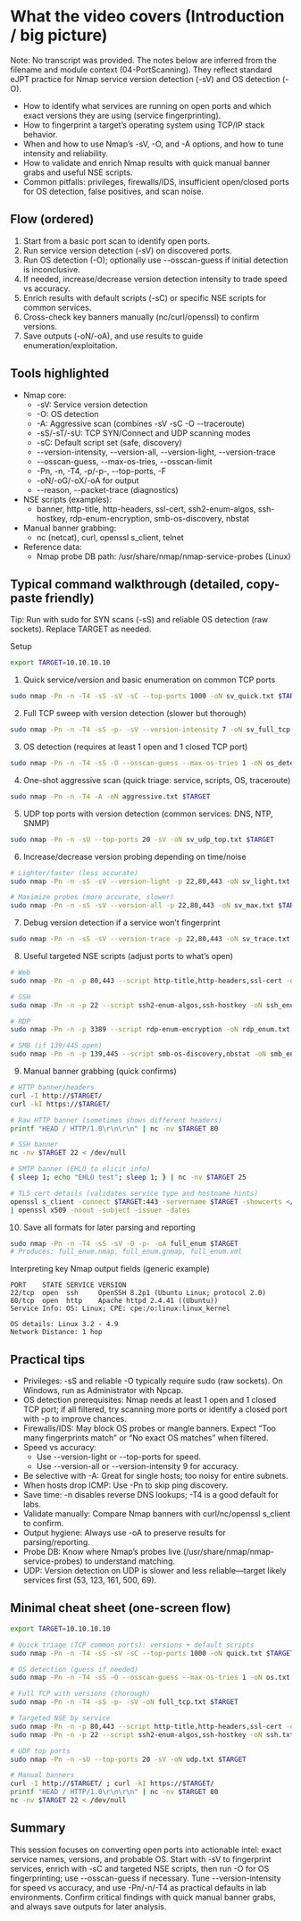 # What the video covers (Introduction / big picture)
Note: No transcript was provided. The notes below are inferred from the filename and module context (04-PortScanning). They reflect standard eJPT practice for Nmap service version detection (-sV) and OS detection (-O).

- How to identify what services are running on open ports and which exact versions they are using (service fingerprinting).
- How to fingerprint a target’s operating system using TCP/IP stack behavior.
- When and how to use Nmap’s -sV, -O, and -A options, and how to tune intensity and reliability.
- How to validate and enrich Nmap results with quick manual banner grabs and useful NSE scripts.
- Common pitfalls: privileges, firewalls/IDS, insufficient open/closed ports for OS detection, false positives, and scan noise.

## Flow (ordered)
1. Start from a basic port scan to identify open ports.
2. Run service version detection (-sV) on discovered ports.
3. Run OS detection (-O); optionally use --osscan-guess if initial detection is inconclusive.
4. If needed, increase/decrease version detection intensity to trade speed vs accuracy.
5. Enrich results with default scripts (-sC) or specific NSE scripts for common services.
6. Cross-check key banners manually (nc/curl/openssl) to confirm versions.
7. Save outputs (-oN/-oA), and use results to guide enumeration/exploitation.

## Tools highlighted
- Nmap core:
  - -sV: Service version detection
  - -O: OS detection
  - -A: Aggressive scan (combines -sV -sC -O --traceroute)
  - -sS/-sT/-sU: TCP SYN/Connect and UDP scanning modes
  - -sC: Default script set (safe, discovery)
  - --version-intensity, --version-all, --version-light, --version-trace
  - --osscan-guess, --max-os-tries, --osscan-limit
  - -Pn, -n, -T4, -p/-p-, --top-ports, -F
  - -oN/-oG/-oX/-oA for output
  - --reason, --packet-trace (diagnostics)
- NSE scripts (examples):
  - banner, http-title, http-headers, ssl-cert, ssh2-enum-algos, ssh-hostkey, rdp-enum-encryption, smb-os-discovery, nbstat
- Manual banner grabbing:
  - nc (netcat), curl, openssl s_client, telnet
- Reference data:
  - Nmap probe DB path: /usr/share/nmap/nmap-service-probes (Linux)

## Typical command walkthrough (detailed, copy-paste friendly)
Tip: Run with sudo for SYN scans (-sS) and reliable OS detection (raw sockets). Replace TARGET as needed.

Setup
```bash
export TARGET=10.10.10.10
```

1) Quick service/version and basic enumeration on common TCP ports
```bash
sudo nmap -Pn -n -T4 -sS -sV -sC --top-ports 1000 -oN sv_quick.txt $TARGET
```

2) Full TCP sweep with version detection (slower but thorough)
```bash
sudo nmap -Pn -n -T4 -sS -p- -sV --version-intensity 7 -oN sv_full_tcp.txt $TARGET
```

3) OS detection (requires at least 1 open and 1 closed TCP port)
```bash
sudo nmap -Pn -n -T4 -sS -O --osscan-guess --max-os-tries 1 -oN os_detect.txt $TARGET
```

4) One-shot aggressive scan (quick triage: service, scripts, OS, traceroute)
```bash
sudo nmap -Pn -n -T4 -A -oN aggressive.txt $TARGET
```

5) UDP top ports with version detection (common services: DNS, NTP, SNMP)
```bash
sudo nmap -Pn -n -sU --top-ports 20 -sV -oN sv_udp_top.txt $TARGET
```

6) Increase/decrease version probing depending on time/noise
```bash
# Lighter/faster (less accurate)
sudo nmap -Pn -n -sS -sV --version-light -p 22,80,443 -oN sv_light.txt $TARGET

# Maximize probes (more accurate, slower)
sudo nmap -Pn -n -sS -sV --version-all -p 22,80,443 -oN sv_max.txt $TARGET
```

7) Debug version detection if a service won’t fingerprint
```bash
sudo nmap -Pn -n -sS -sV --version-trace -p 22,80,443 -oN sv_trace.txt $TARGET
```

8) Useful targeted NSE scripts (adjust ports to what’s open)
```bash
# Web
sudo nmap -Pn -n -p 80,443 --script http-title,http-headers,ssl-cert -oN web_enum.txt $TARGET

# SSH
sudo nmap -Pn -n -p 22 --script ssh2-enum-algos,ssh-hostkey -oN ssh_enum.txt $TARGET

# RDP
sudo nmap -Pn -n -p 3389 --script rdp-enum-encryption -oN rdp_enum.txt $TARGET

# SMB (if 139/445 open)
sudo nmap -Pn -n -p 139,445 --script smb-os-discovery,nbstat -oN smb_enum.txt $TARGET
```

9) Manual banner grabbing (quick confirms)
```bash
# HTTP banner/headers
curl -I http://$TARGET/
curl -kI https://$TARGET/

# Raw HTTP banner (sometimes shows different headers)
printf "HEAD / HTTP/1.0\r\n\r\n" | nc -nv $TARGET 80

# SSH banner
nc -nv $TARGET 22 < /dev/null

# SMTP banner (EHLO to elicit info)
{ sleep 1; echo "EHLO test"; sleep 1; } | nc -nv $TARGET 25

# TLS cert details (validates service type and hostname hints)
openssl s_client -connect $TARGET:443 -servername $TARGET -showcerts </dev/null 2>/dev/null \
| openssl x509 -noout -subject -issuer -dates
```

10) Save all formats for later parsing and reporting
```bash
sudo nmap -Pn -n -T4 -sS -sV -O -p- -oA full_enum $TARGET
# Produces: full_enum.nmap, full_enum.gnmap, full_enum.xml
```

Interpreting key Nmap output fields (generic example)
```
PORT    STATE SERVICE VERSION
22/tcp  open  ssh     OpenSSH 8.2p1 (Ubuntu Linux; protocol 2.0)
80/tcp  open  http    Apache httpd 2.4.41 ((Ubuntu))
Service Info: OS: Linux; CPE: cpe:/o:linux:linux_kernel

OS details: Linux 3.2 - 4.9
Network Distance: 1 hop
```

## Practical tips
- Privileges: -sS and reliable -O typically require sudo (raw sockets). On Windows, run as Administrator with Npcap.
- OS detection prerequisites: Nmap needs at least 1 open and 1 closed TCP port; if all filtered, try scanning more ports or identify a closed port with -p to improve chances.
- Firewalls/IDS: May block OS probes or mangle banners. Expect “Too many fingerprints match” or “No exact OS matches” when filtered.
- Speed vs accuracy:
  - Use --version-light or --top-ports for speed.
  - Use --version-all or --version-intensity 9 for accuracy.
- Be selective with -A: Great for single hosts; too noisy for entire subnets.
- When hosts drop ICMP: Use -Pn to skip ping discovery.
- Save time: -n disables reverse DNS lookups; -T4 is a good default for labs.
- Validate manually: Compare Nmap banners with curl/nc/openssl s_client to confirm.
- Output hygiene: Always use -oA to preserve results for parsing/reporting.
- Probe DB: Know where Nmap’s probes live (/usr/share/nmap/nmap-service-probes) to understand matching.
- UDP: Version detection on UDP is slower and less reliable—target likely services first (53, 123, 161, 500, 69).

## Minimal cheat sheet (one-screen flow)
```bash
export TARGET=10.10.10.10

# Quick triage (TCP common ports): versions + default scripts
sudo nmap -Pn -n -T4 -sS -sV -sC --top-ports 1000 -oN quick.txt $TARGET

# OS detection (guess if needed)
sudo nmap -Pn -n -T4 -sS -O --osscan-guess --max-os-tries 1 -oN os.txt $TARGET

# Full TCP with versions (thorough)
sudo nmap -Pn -n -T4 -sS -p- -sV -oN full_tcp.txt $TARGET

# Targeted NSE by service
sudo nmap -Pn -n -p 80,443 --script http-title,http-headers,ssl-cert -oN web.txt $TARGET
sudo nmap -Pn -n -p 22 --script ssh2-enum-algos,ssh-hostkey -oN ssh.txt $TARGET

# UDP top ports
sudo nmap -Pn -n -sU --top-ports 20 -sV -oN udp.txt $TARGET

# Manual banners
curl -I http://$TARGET/ ; curl -kI https://$TARGET/
printf "HEAD / HTTP/1.0\r\n\r\n" | nc -nv $TARGET 80
nc -nv $TARGET 22 < /dev/null
```

## Summary
This session focuses on converting open ports into actionable intel: exact service names, versions, and probable OS. Start with -sV to fingerprint services, enrich with -sC and targeted NSE scripts, then run -O for OS fingerprinting; use --osscan-guess if necessary. Tune --version-intensity for speed vs accuracy, and use -Pn/-n/-T4 as practical defaults in lab environments. Confirm critical findings with quick manual banner grabs, and always save outputs for later analysis.